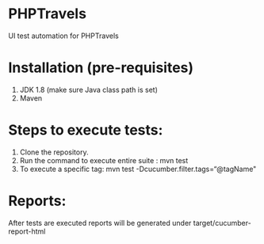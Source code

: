 # PHPTravels
UI test automation for PHPTravels 

# Installation (pre-requisites)
1. JDK 1.8 (make sure Java class path is set)
2. Maven

# Steps to execute tests:
1. Clone the repository.
2. Run the command to execute entire suite : mvn test
3. To execute a specific tag: mvn test  -Dcucumber.filter.tags=“@tagName"  

# Reports:
After tests are executed reports will be generated under
target/cucumber-report-html

